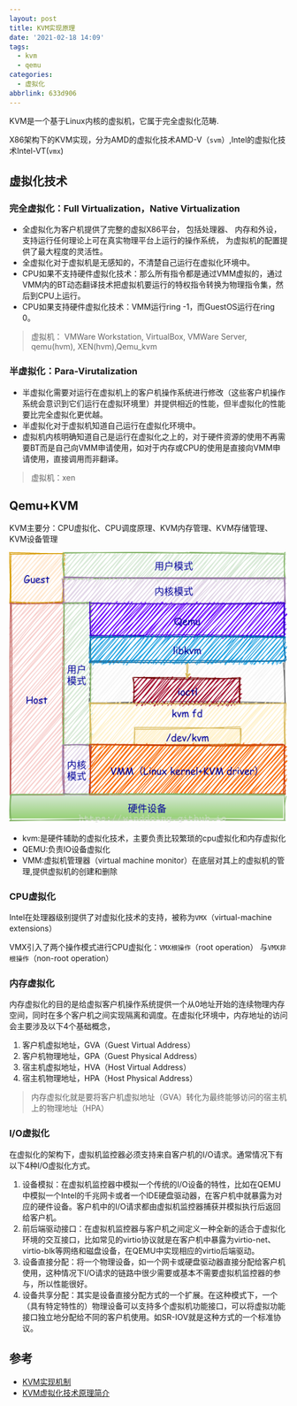 ```yaml
---
layout: post
title: KVM实现原理
date: '2021-02-18 14:09'
tags:
  - kvm
  - qemu
categories:
  - 虚拟化
abbrlink: 633d906
---
```


KVM是一个基于Linux内核的虚拟机，它属于完全虚拟化范畴.

X86架构下的KVM实现，分为AMD的虚拟化技术AMD-V（`svm`）,Intel的虚拟化技术Intel-VT(`vmx`)

<!--more-->

## 虚拟化技术

### 完全虚拟化：Full Virtualization，Native Virtualization

- 全虚拟化为客户机提供了完整的虚拟X86平台， 包括处理器、 内存和外设， 支持运行任何理论上可在真实物理平台上运行的操作系统， 为虚拟机的配置提供了最大程度的灵活性。
- 全虚拟化对于虚拟机是无感知的，不清楚自己运行在虚拟化环境中。
- CPU如果不支持硬件虚拟化技术：那么所有指令都是通过VMM虚拟的，通过VMM内的BT动态翻译技术把虚拟机要运行的特权指令转换为物理指令集，然后到CPU上运行。
- CPU如果支持硬件虚拟化技术：VMM运行ring -1，而GuestOS运行在ring 0。

> 虚拟机： VMWare Workstation, VirtualBox, VMWare Server, qemu(hvm), XEN(hvm),Qemu_kvm

### 半虚拟化：Para-Virutalization

- 半虚拟化需要对运行在虚拟机上的客户机操作系统进行修改（这些客户机操作系统会意识到它们运行在虚拟环境里）并提供相近的性能，但半虚拟化的性能要比完全虚拟化更优越。
- 半虚拟化对于虚拟机知道自己运行在虚拟化环境中。
- 虚拟机内核明确知道自己是运行在虚拟化之上的，对于硬件资源的使用不再需要BT而是自己向VMM申请使用，如对于内存或CPU的使用是直接向VMM申请使用，直接调用而非翻译。

> 虚拟机：xen

## Qemu+KVM

KVM主要分：CPU虚拟化、CPU调度原理、KVM内存管理、KVM存储管理、KVM设备管理

![qemu_kvm](/images/2021/03/qemu_kvm.png)

- kvm:是硬件辅助的虚拟化技术，主要负责比较繁琐的cpu虚拟化和内存虚拟化
- QEMU:负责IO设备虚拟化
- VMM:虚拟机管理器（virtual machine monitor）在底层对其上的虚拟机的管理,提供虚拟机的创建和删除

### CPU虚拟化

Intel在处理器级别提供了对虚拟化技术的支持，被称为`VMX`（virtual-machine extensions）

VMX引入了两个操作模式进行CPU虚拟化：`VMX根操作`（root operation） 与`VMX非根操作`（non-root operation）

### 内存虚拟化

内存虚拟化的目的是给虚拟客户机操作系统提供一个从0地址开始的连续物理内存空间，同时在多个客户机之间实现隔离和调度。在虚拟化环境中，内存地址的访问会主要涉及以下4个基础概念，
1. 客户机虚拟地址，GVA（Guest Virtual Address）
2. 客户机物理地址，GPA（Guest Physical Address）
3. 宿主机虚拟地址，HVA（Host Virtual Address）
4. 宿主机物理地址，HPA（Host Physical Address）

> 内存虚拟化就是要将客户机虚拟地址（GVA）转化为最终能够访问的宿主机上的物理地址（HPA）


### I/O虚拟化

在虚拟化的架构下，虚拟机监控器必须支持来自客户机的I/O请求。通常情况下有以下4种I/O虚拟化方式。

1. 设备模拟：在虚拟机监控器中模拟一个传统的I/O设备的特性，比如在QEMU中模拟一个Intel的千兆网卡或者一个IDE硬盘驱动器，在客户机中就暴露为对应的硬件设备。客户机中的I/O请求都由虚拟机监控器捕获并模拟执行后返回给客户机。
2. 前后端驱动接口：在虚拟机监控器与客户机之间定义一种全新的适合于虚拟化环境的交互接口，比如常见的virtio协议就是在客户机中暴露为virtio-net、virtio-blk等网络和磁盘设备，在QEMU中实现相应的virtio后端驱动。
3. 设备直接分配：将一个物理设备，如一个网卡或硬盘驱动器直接分配给客户机使用，这种情况下I/O请求的链路中很少需要或基本不需要虚拟机监控器的参与，所以性能很好。
4. 设备共享分配：其实是设备直接分配方式的一个扩展。在这种模式下，一个（具有特定特性的）物理设备可以支持多个虚拟机功能接口，可以将虚拟功能接口独立地分配给不同的客户机使用。如SR-IOV就是这种方式的一个标准协议。

## 参考

- [KVM实现机制](https://blog.csdn.net/yearn520/article/details/6461047)
- [KVM虚拟化技术原理简介](https://blog.csdn.net/Ghostpant/article/details/110825472)
